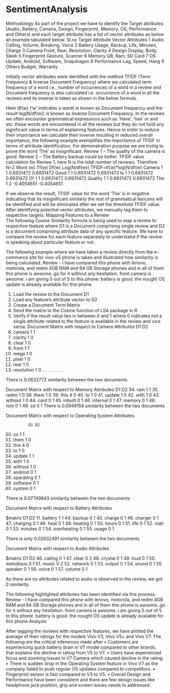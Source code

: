 # SentimentAnalysis
Methodology 
As part of the project we have to identify the Target attributes (Audio, Battery, Camera, Design, Fingerprint, Memory, OS, Performance and Others) and each target attribute has a list of vector attributes as below an example tabulated below.
Sl.no 	Target Attribute	Vector Attributes
1	Audio	Calling, Volume, Breaking, Voice
2	Battery	Usage, Backup, Life, Minutes, Charge
3	Camera	Front, Rear, Resolution, Clarity
4	Design	Display, Body, Sleek
5	Fingerprint	Gesture, Scanner
6	Memory	GB, Ram, SD Card
7	OS	Update, Android, Software, Snapdragon
8	Performance	Lag, Speed, Hang
9	Others	Budget, Warranty

Initially vector attributes were identified with the method TFIDF (Term Frequency & Inverse Document Frequency) where we calculated term frequency of a word i.e., number of occurrences of a word in a review and Document frequency is also calculated i.e. occurrence of a word in all the reviews and its inverse is taken as shown in the below formula. 
 
Here df(w) (‘w’ indicates a word) is known as Document frequency and the result log(N/df(w)) is known as Inverse Document Frequency. In the reviews we often encounter grammatical expressions such as ‘Have’, ‘has’ or and etc. these words are encountered in all the reviews but they do not hold any significant value in terms of explaining features. Hence in order to reduce their importance we calculate their inverse resulting in reduced overall importance, the following example exemplifies the importance of TFIDF in terms of attribute identification. For demonstration purpose we are trying to prove the word ‘The’ as insignificant. 
Review 1 – The quality of the camera is good. 
Review 2 – The Battery backup could be better. 
TFIDF value calculation for Review 1, here N is the total number of reviews. Therefore N=2
Word (w)	Tf(w)	Df(w)	Log(N/df(w))	TFIDF=tf(w)*log(N/df(w)
Camera	1	1	0.6931472	0.6931472
Good	1	1	0.6931472	0.6931472
Is	1	1	0.6931472	0.6931472
Of	1	1	0.6931472	0.6931472
Quality	1	1	0.6931472	0.6931472
The	1	2	-0.4054651	-0.4054651

If we observe the result, TFIDF value for the word ‘The’ is in negative indicating that its insignificant similarly the rest of grammatical lexicons will be identified and will be eliminated after we set the threshold TFIDF value. After identifying potential vector attributes, we manually tag them to respective targets. 
Mapping Features to a Review   
The following Cosine Similarity formula is being used to map a review to respective feature where D1 is a Document comprising single review and D2 is a document comprising attribute data of any specific feature. We have to compare the review for each feature separately to understand if the review is speaking about particular feature or not.  
 
The following example where we have taken a review directly from the e-commerce site for vivo-v5 phone is taken and illustrated how similarity is being calculated.
Review - I have compared this phone with lenovo, motorola, and redmi 4GB RAM and 64 GB Storage phones and in all of them this phone is awsome..go for it without any hesitation. front camera is awsome. i am giving 5 out of 5 to this phone. battery is good. the nought OS update is already available for this phone
1.	Load the review to the Document D1
2.	Load any feature’s attribute vector to D2
3.	Create a Document Term Matrix 
4.	Send the matrix to the Cosine function of LSA package in R
5.	Verify if the result value lies in between 0 and 1 where 0 indicates not a single attribute related to the feature is available in the review and vice versa.
Document Matrix with respect to Camera Attributes
               D1 D2
1. camera       1  1
2. clarity      1  0
3. clear        1  0
4. front        1  1
5. mega         1  0
6. pixel        1  0
7. rear         1  0
8. resolution   1  0
.. . . . . .	 . . 

There is 0.0632772 similarity between the two documents 

Document Matrix with respect to Memory Attributes
             D1 D2
34. ram       1  1
35. redmi     1  0
38. them      1  0
39. this      4  0
40. to        1  0
41. update    1  0
42. with      1  0
43. without   1  0
44. card      0  1
45. inbuilt   0  1
46. internal  0  1
47. memory    0  1
48. rom       0  1
49. sd        0  1
There is 0.0949158 similarity between the two documents 

Document Matrix with respect to Operating System Attributes

              D1 D2
30. os         1  1
38. them       1  0
39. this       4  0
40. to         1  0
41. update     1  1
42. with       1  0
43. without    1  0
44. android    0  1
45. operating  0  1
46. software   0  1
47. system     0  1


There is 0.07749843 similarity between the two documents

Document Matrix with respect to Battery Attributes

$matrix
                D1 D2
11. battery      1  1
44. backup       0  1
45. charge       0  1
46. charger      0  1
47. charging     0  1
48. heat         0  1
49. heating      0  1
50. hours        0  1
51. life         0  1
52. mah          0  1
53. minutes      0  1
54. overheating  0  1
55. usage        0  1

There is only 0.02632491 similarity between the two documents 

Document Matrix with respect to Audio Attributes

$matrix
              D1 D2
46. calling    0  1
47. clear      0  2
48. crystal    0  1
49. loud       0  1
50. melodious  0  1
51. music      0  2
52. network    0  1
53. output     0  1
54. sound      0  1
55. speaker    0  1
56. voice      0  1
57. volume     0  1

As there are no attributes related to audio is observed in the review, we got 0 similarity.

The following highlighted attributes has been identified via this process.
Review - I have compared this phone with lenovo, motorola, and redmi 4GB RAM and 64 GB Storage phones and in all of them this phone is awsome..go for it without any hesitation. front camera is awsome. i am giving 5 out of 5 to this phone. battery is good. the nought OS update is already available for this phone
Analysis
 
After tagging the reviews with respective features, we have plotted the average of their ratings for the models Vivo V3, Vivo V5+ and Vivo V7. The following are the critical inferences made after 
•	Customers are experiencing quick battery drain in V7 model compared to other brands, that explains the decline in rating from V5 to V7.
•	Users have experienced focus and zooming issues in V7 Camera which caused decline in the rating.
•	There is sudden drop in the Operating System feature in Vivo V7 as the company failed to push regular OS updates compared to competitors. 
•	Fingerprint sensor is fast compared to V3 to V5.
•	Overall Design and Performance have been consistent and there are few design issues like headphone jack position, grip and screen issues needs to addressed. 

